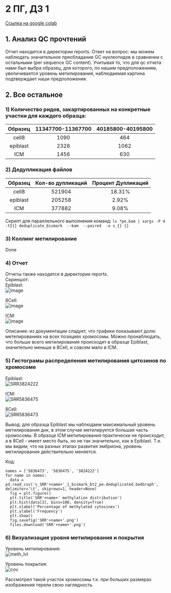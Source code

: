 # 2 ПГ, ДЗ 1

[Ссылка на google colab](https://colab.research.google.com/drive/1lIA81hE9UOciyksFWkuPfe735DQDcUq7?usp=sharing)

## 1. Анализ QC прочтений
Отчет находится в директории reports.
Ответ на вопрос: мы можем наблюдать значительное преобладание GC нуклеотидов в сравнении с остальными (per sequence GC content). Учитывая то, что для qc отчета нами был выбра образец, для которого, по нашим предположениям, увеличивается уровень метилирования, наблюдаемая картина подтверждает наши предположения.  
  
## 2. Все остальное
### 1) Количество ридов, закартированных на конкретные участки для каждого образца:  
| Образец   |11347700-11367700|40185800-40195800|
|:---------:|:---------------:|:---------------:|
| cell8     | 1090            | 464             |
| epiblast  | 2328            | 1062            |
| ICM       | 1456            | 630             |

### 2) Дедупликация файлов  
|Образец |Кол-во дупликаций|Процент Дупликаций|
|:------:|:---------------:|:----------------:|
|cell8   |521904           |18.31%            |
|epiblast|205258           |2.92%             |
|ICM     |377882           |9.08%             |

Скрипт для параллельного выполнения команд: `ls *pe.bam | xargs -P 4 -tI{} deduplicate_bismark  --bam  --paired  -o s_{} {}`  

### 3) Коллинг метилирование
Done

### 4) Отчет
Отчеты также находятся в директории reports.  
Скриншот:  
Epiblast:  
![image](https://user-images.githubusercontent.com/55440084/154321806-ecdb0b88-01d9-4aab-a85a-29577ef5c259.png)  

8Cell:  
![image](https://user-images.githubusercontent.com/55440084/154321910-5d22383f-a77a-4b34-b87c-a10cf1275d32.png)  

ICM:  
![image](https://user-images.githubusercontent.com/55440084/154321964-a3454593-802e-4f6f-b574-77d510393b7f.png)  

Описание: из документации сладует, что графики показывают долю метелированиях на всех позициях хромосомы. Можно пронаблюдать, что больше всего метилирования происходит в образце Epiblast, значительно меньше в 8Cell, и совсем мало в ICM.
  
### 5) Гистограмы распределения метилирования цитозинов по хромосоме

Epiblast:  
![SRR3824222](https://user-images.githubusercontent.com/55440084/154324757-b54c330d-4f29-4bd6-9ad3-12fd10daf8eb.png)  

ICM:  
![SRR5836475](https://user-images.githubusercontent.com/55440084/154324818-20e49dbc-81a9-45c1-be1c-13460301c7ff.png)  

8Cell:  
![SRR5836473](https://user-images.githubusercontent.com/55440084/154324850-49a28dee-b2b5-4acd-aa73-afd86b21e5d0.png)  

Вывод: для образца Epiblast мы наблюдаем максимальный уровень метилирования днк, в этом случае метилируется большая часть хромосомы. В образце ICM метилирования практически не происходит, а в 8Cell - имеет место быть, но не так значительно, как в Epiblast. Т.е. мы видим, что на разных этапах развития эмбриона, уровень метилирования действительно меняется.  

Код:  
```
names = ['5836473', '5836475', '3824222']
for name in names:
  data = pd.read_csv('s_SRR'+name+'_1_bismark_bt2_pe.deduplicated.bedGraph', delimiter='\t', skiprows=1, header=None)
  fig = plt.figure()
  plt.title('SRR'+name+' methylation distribution')
  plt.hist(data[3], bins=100, density=True)
  plt.xlabel('Percentage of methylated cytosines')
  plt.ylabel('Frequency')
  plt.show()
  fig.savefig('SRR'+name+'.png')
  files.download('SRR'+name+'.png')
```

### 6) Визуализация уровня метилирования и покрытия
Уровень метилирования:  
![meth_lvl](https://user-images.githubusercontent.com/55440084/154295650-656d4bc3-a251-4615-8969-63da365a51e5.png)
   
Уровень покрытия:  
![cov](https://user-images.githubusercontent.com/55440084/154295680-f7def500-2849-4409-870a-ea3286d0c3f5.png)  

Рассмотрел такой участок хромосомы т.к. при больших размерах изображения теряли свою наглядность
